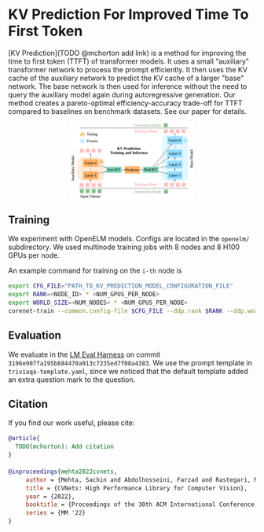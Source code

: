 # KV Prediction For Improved Time To First Token

[KV Prediction](TODO @mchorton add link) is a method for improving the time to first token (TTFT) of transformer models. It uses a small "auxiliary" transformer network to process the prompt efficiently. It then uses the KV cache of the auxiliary network to predict the KV cache of a larger "base" network. The base network is then used for inference without the need to query the auxiliary model again during autoregressive generation. Our method creates a pareto-optimal efficiency-accuracy trade-off for TTFT compared to baselines on benchmark datasets. See our paper for details.

<p align="center">
<img src="model_arch.png" width="50%" align="center">
</p>

## Training

We experiment with OpenELM models. Configs are located in the `openelm/` subdirectory. We used multinode training jobs with 8 nodes and 8 H100 GPUs per node.

An example command for training on the `i-th` node is

```bash
export CFG_FILE="PATH_TO_KV_PREDICTION_MODEL_CONFIGURATION_FILE"
export RANK=<NODE_ID> * <NUM_GPUS_PER_NODE>
export WORLD_SIZE=<NUM_NODES> * <NUM_GPUS_PER_NODE>
corenet-train --common.config-file $CFG_FILE --ddp.rank $RANK --ddp.world-size $WORLD_SIZE --ddp.dist-url 'tcp://IP_OF_NODE0:FREEPORT'
```

## Evaluation

We evaluate in the [LM Eval Harness](https://github.com/EleutherAI/lm-evaluation-harness) on commit `3196e907fa195b684470a913c7235ed7f08a4383`. We use the prompt template in `triviaqa-template.yaml`, since we noticed that the default template added an extra question mark to the question.

## Citation

If you find our work useful, please cite:

```BibTeX
@article{
  TODO(mchorton): Add citation
}

@inproceedings{mehta2022cvnets, 
     author = {Mehta, Sachin and Abdolhosseini, Farzad and Rastegari, Mohammad}, 
     title = {CVNets: High Performance Library for Computer Vision}, 
     year = {2022}, 
     booktitle = {Proceedings of the 30th ACM International Conference on Multimedia}, 
     series = {MM '22} 
}
```
